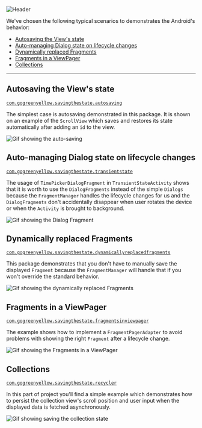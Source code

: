 ![Header](http://gogreenyellow.com/github/saving-restoring-state/h_save_the_state_updated.png)

We've chosen the following typical scenarios to demonstrates the Android's behavior:
 - [Autosaving the View's state](https://github.com/gogreenyellow/SavingTheState#autosaving-the-views-state)
 - [Auto-managing Dialog state on lifecycle changes](https://github.com/gogreenyellow/SavingTheState#auto-managing-dialog-state-on-lifecycle-changes)
 - [Dynamically replaced Fragments](https://github.com/gogreenyellow/SavingTheState#dynamically-replaced-fragments)
 - [Fragments in a ViewPager](https://github.com/gogreenyellow/SavingTheState#fragments-in-a-viewpager)
 - [Collections](https://github.com/gogreenyellow/SavingTheState#collections)

---

## Autosaving the View's state 
[`com.gogreenyellow.savingthestate.autosaving`](https://github.com/gogreenyellow/SavingTheState/tree/master/app/src/main/java/com/gogreenyellow/savingthestate/autosaving)

The simplest case is autosaving demonstrated in this package.
It is shown on an example of the `ScrollView` which saves and restores its state automatically after adding an `id` to the 
view.


![Gif showing the auto-saving](http://gogreenyellow.com/github/saving-restoring-state/autosaving_W_opt.gif)  
  
  
## Auto-managing Dialog state on lifecycle changes
[`com.gogreenyellow.savingthestate.transientstate`](https://github.com/gogreenyellow/SavingTheState/tree/master/app/src/main/java/com/gogreenyellow/savingthestate/transientstate)

The usage of `TimePickerDialogFragment` in `TransientStateActivity` shows that it is worth to
use the `DialogFragments` instead of the simple `Dialogs` because the `FragmentManager` handles the 
lifecycle changes for us and the `DialogFragments` don't accidentally disappear when user rotates
the device or when the `Activity` is brought to background.


![Gif showing the Dialog Fragment](http://gogreenyellow.com/github/saving-restoring-state/dialog_W_opt.gif)


## Dynamically replaced Fragments
[`com.gogreenyellow.savingthestate.dynamicallyreplacedfragments`](https://github.com/gogreenyellow/SavingTheState/tree/master/app/src/main/java/com/gogreenyellow/savingthestate/dynamicallyreplacedfragments)

This package demonstrates that you 
don't have to manually save the displayed `Fragment` because the `FragmentManager` will handle that 
if you won't override the standard behavior. 


![Gif showing the dynamically replaced Fragments](http://gogreenyellow.com/github/saving-restoring-state/replaced_W_opt.gif)


## Fragments in a ViewPager
[`com.gogreenyellow.savingthestate.fragmentsinviewpager`](https://github.com/gogreenyellow/SavingTheState/tree/master/app/src/main/java/com/gogreenyellow/savingthestate/fragmentsinviewpager)

The example shows how to implement a `FragmentPagerAdapter` to avoid problems with showing the right `Fragment` after a lifecycle change.  


![Gif showing the Fragments in a ViewPager](http://gogreenyellow.com/github/saving-restoring-state/viewpager_W_opt.gif)


## Collections 
[`com.gogreenyellow.savingthestate.recycler`](https://github.com/gogreenyellow/SavingTheState/tree/master/app/src/main/java/com/gogreenyellow/savingthestate/recycler)

In this part of project you'll find a simple example which demonstrates how to persist the collection view's scroll position and user 
input when the displayed data is fetched asynchronously.


![Gif showing saving the collection state](http://gogreenyellow.com/github/saving-restoring-state/collection_W_opt.gif)
